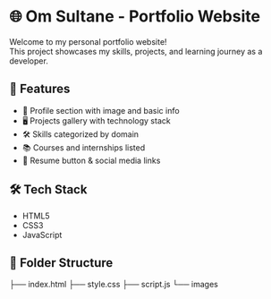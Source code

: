 # 🌐 Om Sultane - Portfolio Website

Welcome to my personal portfolio website!  
This project showcases my skills, projects, and learning journey as a developer.

<!--## 🖼️ Preview-->

<!--![Portfolio Preview](./images/temp_portfolio.jpg)-->
## 🚀 Features

- 👤 Profile section with image and basic info  
- 🖥️ Projects gallery with technology stack  
- 🛠️ Skills categorized by domain  
- 📚 Courses and internships listed  
- 📄 Resume button & social media links  

## 🛠️ Tech Stack

- HTML5  
- CSS3  
- JavaScript  

## 📁 Folder Structure

├── index.html
├── style.css
├── script.js
└── images



